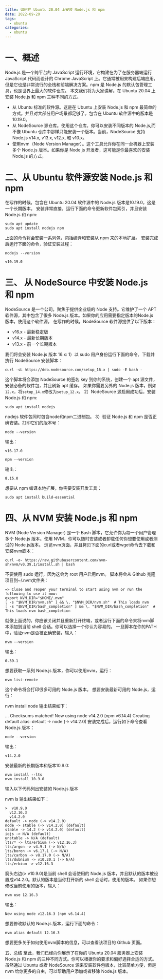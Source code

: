```yaml
---
title: 如何在 Ubuntu 20.04 上安装 Node.js 和 npm
date: 2022-09-20
tags:
  - ubuntu
categories:
  - ubuntu
---
```


# 一、概述
Node.js 是一个跨平台的 JavaScript 运行环境，它构建在为了在服务器端运行 JavaScript 代码而设计的 Chrome JavaScript 上。它通常被用来构建后端应用，但是它也是非常流行的全栈和前端解决方案。npm 是 Node.js 的默认包管理工具，也是世界上最大的软件仓库。
本文我们将为大家讲解，在 Ubuntu 20.04 上安装 Node.js 和 npm 三种不同的方式。

- 从 Ubuntu 标准的软件源。这是在 Ubuntu 上安装 Node.js 和 npm 最简单的方式，并且对大部分用户场景都足够了。包含在 Ubuntu 软件源中的版本是 10.19.0。
- 从 NodeSource 源仓库。使用这个仓库，你可以安装不同版本的 Node.js,而不像 Ubuntu 仓库中那样只能安装一个版本。当前，NodeSource 支持Node.js v14.x, v13.x, v12.x, 和 v10.x。
- 使用nvm（Node Version Manager）。这个工具允许你在同一台机器上安装多个 Node.js 版本。如果你是 Node.js 开发者，这可能是你最喜欢的安装 Node.js 的方式。

# 二、从 Ubuntu 软件源安装 Node.js 和 npm
在写作的时候，包含在 Ubuntu 20.04 软件源中的 Node.js 版本是10.19.0，这是一个长期版本。
安装非常直接。运行下面的命令更新软件包索引，并且安装 Node.js 和 npm:

```
sudo apt update
sudo apt install nodejs npm
```

上面的命令将会安装一系列包，包括编译和安装从 npm 来的本地扩展。
安装完成后运行下面的命令，验证安装过程：

```
nodejs --version
```
```
v10.19.0
```

# 三、 从 NodeSource 中安装 Node.js 和 npm
NodeSource 是一个公司，聚焦于提供企业级的 Node 支持。它维护了一个 APT 软件源，其中包含了很多 Node.js 版本。如果你的应用需要指定版本的Node.js 版本，使用这个软件源。
在写作的时候，NodeSource 软件源提供了以下版本：

- v16.x - 最新稳定版
- v14.x - 最新长期版本
- v13.x - 前一个长期版本

我们将会安装 Node.js 版本 16.x:
1）以 sudo 用户身份运行下面的命令，下载并执行 NodeSource 安装脚本：

```
curl -sL https://deb.nodesource.com/setup_16.x | sudo -E bash -
```

这个脚本将会添加 NodeSource 的签名 key 到你的系统，创建一个 apt 源文件，安装必备的软件包，并且刷新 apt 缓存。
如果你需要另外的 Node.js 版本，例如`12.x`，将`setup_14.x`修改为`setup_12.x`。
2）NodeSource 源启用成功后，安装 Node.js 和 npm:

```
sudo apt install nodejs
```

nodejs 软件包同时包含node和npm二进制包。
3）验证 Node.js 和 npm 是否正确安装。打印它们的版本号：

```
node --version
```

输出：

```
v16.17.0
```

```
npm --version
```

输出：

```
8.15.0
```

想要从 npm 编译本地扩展，你需要安装开发工具：

```
sudo apt install build-essential
```

# 四、从 NVM 安装 Node.js 和 npm
NVM (Node Version Manager) 是一个 Bash 脚本，它允许你为每一个用户管理多个 Node.js 版本。使用 NVM，你可以随时安装或者卸载任何你想要使用或者测试的 Node.js版本。
浏览nvm页面，并且拷贝下面的curl或者wget命令去下载和安装nvm脚本：

```
curl -o- https://raw.githubusercontent.com/nvm-sh/nvm/v0.39.1/install.sh | bash
```

不要使用 sudo 运行，因为这会为 root 用户启用nvm。
脚本将会从 Github 克隆项目到~/.nvm文件夹：

```
=> Close and reopen your terminal to start using nvm or run the following to use it now:
export NVM_DIR="$HOME/.nvm"
[ -s "$NVM_DIR/nvm.sh" ] && \. "$NVM_DIR/nvm.sh"  # This loads nvm
[ -s "$NVM_DIR/bash_completion" ] && \. "$NVM_DIR/bash_completion"  # This loads nvm bash_completion
```

就像上面说的，你应该关闭并且重新打开终端，或者运行下面的命令来将nvm脚本添加到当前 shell 会话。你可以选择一个你认为容易的。
一旦脚本在你的PATH中，验证nvm是否被正确安装，输入：

```
nvm --version
```

输出：

```
0.39.1
```

想要获取一系列 Node.js 版本，你可以使用nvm，运行：

```
nvm list-remote
```

这个命令将会打印很多可用的 Node.js 版本。
想要安装最新可用的 Node.js，运行：

nvm install node
输出结果如下：

...
Checksums matched!
Now using node v14.2.0 (npm v6.14.4)
Creating default alias: default -> node (-> v14.2.0)
安装完成后，运行如下命令查看 Node.js 版本：

```
node --version
```

输出：

```
v14.2.0
```

安装最新的长期版本和版本10.9.0:

```
nvm install --lts
nvm install 10.9.0
```

输入以下代码列出安装的 Node.js 版本

nvm ls
输出结果如下：

```
>  v10.9.0
  v12.16.3
  v14.2.0
default -> node (-> v14.2.0)
node -> stable (-> v14.2.0) (default)
stable -> 14.2 (-> v14.2.0) (default)
iojs -> N/A (default)
unstable -> N/A (default)
lts/* -> lts/erbium (-> v12.16.3)
lts/argon -> v4.9.1 (-> N/A)
lts/boron -> v6.17.1 (-> N/A)
lts/carbon -> v8.17.0 (-> N/A)
lts/dubnium -> v10.20.1 (-> N/A)
lts/erbium -> v12.16.3
```

箭头右边(> v10.9.0)是当前 shell 会话使用的 Node.js 版本，并且默认的版本被设置成v14.2.0。默认的版本是当你打开新的 shell 会话时，使用的版本。
如果你想修改当前使用的版本，输入：

```
nvm use 12.16.3
```

输出：

```
Now using node v12.16.3 (npm v6.14.4)
```

想要修改默认的 Node.js 版本，运行下面的命令：

```
nvm alias default 12.16.3
````

想要更多关于如何使用nvm脚本的信息，可以查看该项目的 Github 页面。

五、总结
至此，我们已经向你展示了在你的 Ubuntu 20.04 服务器上安装 Node.js 和 npm 的三种不同方式。你可以根据你的要求和偏好选择合适的方式。虽然通过 Ubuntu 或者 NodeSource 源来安装软件包版本，比较简单方便，但是 nvm 给你更多的自由，可以帮助用户添加或者移除 Node.js 版本。
